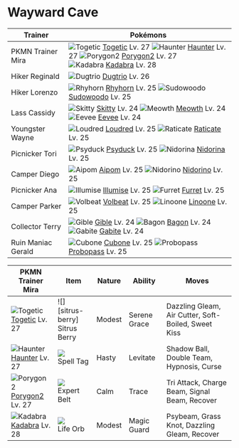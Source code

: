# Wayward Cave

Trainer                    | Pokémons
---                        | ---
PKMN Trainer Mira          | ![][176]  [Togetic] Lv. 27  ![][093]  [Haunter] Lv. 27  ![][233]  [Porygon2] Lv. 27 <br> ![][064]  [Kadabra] Lv. 28
Hiker Reginald             | ![][051]  [Dugtrio] Lv. 26
Hiker Lorenzo              | ![][111]  [Rhyhorn] Lv. 25  ![][185]  [Sudowoodo] Lv. 25
Lass Cassidy               | ![][300]  [Skitty] Lv. 24  ![][052]  [Meowth] Lv. 24  ![][133]  [Eevee] Lv. 24
Youngster Wayne            | ![][294]  [Loudred] Lv. 25  ![][020]  [Raticate] Lv. 25
Picnicker Tori             | ![][054]  [Psyduck] Lv. 25  ![][030]  [Nidorina] Lv. 25
Camper Diego               | ![][190]  [Aipom] Lv. 25  ![][033]  [Nidorino] Lv. 25
Picnicker Ana              | ![][314]  [Illumise] Lv. 25  ![][162]  [Furret] Lv. 25
Camper Parker              | ![][313]  [Volbeat] Lv. 25  ![][264]  [Linoone] Lv. 25
Collector Terry            | ![][443]  [Gible] Lv. 24  ![][371]  [Bagon] Lv. 24  ![][444]  [Gabite] Lv. 24
Ruin Maniac Gerald         | ![][104]  [Cubone] Lv. 25  ![][476]  [Probopass] Lv. 25

PKMN Trainer Mira | Item         | Nature  | Ability       | Moves
---               | ---          | ---     | ---           | ---
![][176]<br> [Togetic] Lv. 27         | ![][sitrus-berry]<br> Sitrus Berry      | Modest   | Serene Grace        | Dazzling Gleam, Air Cutter, Soft-Boiled, Sweet Kiss
![][093]<br> [Haunter] Lv. 27         | ![][spell-tag]<br> Spell Tag            | Hasty    | Levitate            | Shadow Ball, Double Team, Hypnosis, Curse
![][233]<br> [Porygon2] Lv. 27        | ![][expert-belt]<br> Expert Belt        | Calm     | Trace               | Tri Attack, Charge Beam, Signal Beam, Recover
![][064]<br> [Kadabra] Lv. 28         | ![][life-orb]<br> Life Orb              | Modest   | Magic Guard         | Psybeam, Grass Knot, Dazzling Gleam, Recover


[020]: https://raw.githubusercontent.com/PokeAPI/sprites/master/sprites/pokemon/20.png "Raticate"
[030]: https://raw.githubusercontent.com/PokeAPI/sprites/master/sprites/pokemon/30.png "Nidorina"
[033]: https://raw.githubusercontent.com/PokeAPI/sprites/master/sprites/pokemon/33.png "Nidorino"
[051]: https://raw.githubusercontent.com/PokeAPI/sprites/master/sprites/pokemon/51.png "Dugtrio"
[052]: https://raw.githubusercontent.com/PokeAPI/sprites/master/sprites/pokemon/52.png "Meowth"
[054]: https://raw.githubusercontent.com/PokeAPI/sprites/master/sprites/pokemon/54.png "Psyduck"
[064]: https://raw.githubusercontent.com/PokeAPI/sprites/master/sprites/pokemon/64.png "Kadabra"
[093]: https://raw.githubusercontent.com/PokeAPI/sprites/master/sprites/pokemon/93.png "Haunter"
[104]: https://raw.githubusercontent.com/PokeAPI/sprites/master/sprites/pokemon/104.png "Cubone"
[111]: https://raw.githubusercontent.com/PokeAPI/sprites/master/sprites/pokemon/111.png "Rhyhorn"
[133]: https://raw.githubusercontent.com/PokeAPI/sprites/master/sprites/pokemon/133.png "Eevee"
[162]: https://raw.githubusercontent.com/PokeAPI/sprites/master/sprites/pokemon/162.png "Furret"
[176]: https://raw.githubusercontent.com/PokeAPI/sprites/master/sprites/pokemon/176.png "Togetic"
[185]: https://raw.githubusercontent.com/PokeAPI/sprites/master/sprites/pokemon/185.png "Sudowoodo"
[190]: https://raw.githubusercontent.com/PokeAPI/sprites/master/sprites/pokemon/190.png "Aipom"
[233]: https://raw.githubusercontent.com/PokeAPI/sprites/master/sprites/pokemon/233.png "Porygon2"
[264]: https://raw.githubusercontent.com/PokeAPI/sprites/master/sprites/pokemon/264.png "Linoone"
[294]: https://raw.githubusercontent.com/PokeAPI/sprites/master/sprites/pokemon/294.png "Loudred"
[300]: https://raw.githubusercontent.com/PokeAPI/sprites/master/sprites/pokemon/300.png "Skitty"
[313]: https://raw.githubusercontent.com/PokeAPI/sprites/master/sprites/pokemon/313.png "Volbeat"
[314]: https://raw.githubusercontent.com/PokeAPI/sprites/master/sprites/pokemon/314.png "Illumise"
[371]: https://raw.githubusercontent.com/PokeAPI/sprites/master/sprites/pokemon/371.png "Bagon"
[443]: https://raw.githubusercontent.com/PokeAPI/sprites/master/sprites/pokemon/443.png "Gible"
[444]: https://raw.githubusercontent.com/PokeAPI/sprites/master/sprites/pokemon/444.png "Gabite"
[476]: https://raw.githubusercontent.com/PokeAPI/sprites/master/sprites/pokemon/476.png "Probopass"
[Raticate]: /pokemon_changes/020/
[Nidorina]: /pokemon_changes/030/
[Nidorino]: /pokemon_changes/033/
[Dugtrio]: /pokemon_changes/051/
[Meowth]: /pokemon_changes/052/
[Psyduck]: /pokemon_changes/054/
[Kadabra]: /pokemon_changes/064/
[Haunter]: /pokemon_changes/093/
[Cubone]: /pokemon_changes/104/
[Rhyhorn]: /pokemon_changes/111/
[Eevee]: /pokemon_changes/133/
[Furret]: /pokemon_changes/162/
[Togetic]: /pokemon_changes/176/
[Sudowoodo]: /pokemon_changes/185/
[Aipom]: /pokemon_changes/190/
[Porygon2]: /pokemon_changes/233/
[Linoone]: /pokemon_changes/264/
[Loudred]: /pokemon_changes/294/
[Skitty]: /pokemon_changes/300/
[Volbeat]: /pokemon_changes/313/
[Illumise]: /pokemon_changes/314/
[Bagon]: /pokemon_changes/371/
[Gible]: /pokemon_changes/443/
[Gabite]: /pokemon_changes/444/
[Probopass]: /pokemon_changes/476/
[expert-belt]: https://raw.githubusercontent.com/PokeAPI/sprites/master/sprites/items/expert-belt.png
[spell-tag]: https://raw.githubusercontent.com/PokeAPI/sprites/master/sprites/items/spell-tag.png
[life-orb]: https://raw.githubusercontent.com/PokeAPI/sprites/master/sprites/items/life-orb.png

